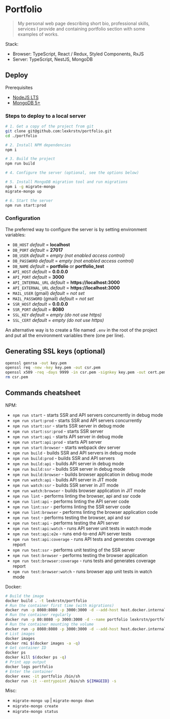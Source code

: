 # Portfolio

> My personal web page describing short bio, professional skills, services I
> provide and containing portfolio section with some examples of works.

Stack:
- Browser: TypeScript, React / Redux, Styled Components, RxJS
- Server: TypeScript, NestJS, MongoDB

## Deploy

Prerequisites
- [NodeJS LTS](https://nodejs.dev)
- [MongoDB 5+](https://docs.mongodb.com/manual/installation/)

### Steps to deploy to a local server
```bash
# 1. Get a copy of the project from git
git clone git@github.com:lexkrstn/portfolio.git
cd ./portfolio

# 2. Install NPM dependencies
npm i

# 3. Build the project
npm run build

# 4. Configure the server (optional, see the options below)

# 5. Install MongoDB migration tool and run migrations
npm i -g migrate-mongo
migrate-mongo up

# 6. Start the server
npm run start:prod
```

### Configuration

The preferred way to configure the server is by setting environment variables:
- `DB_HOST` *default* = **localhost**
- `DB_PORT` *default* = **27017**
- `DB_USER` *default* = *empty (not enabled access control)*
- `DB_PASSWORD` *default* = *empty (not enabled access control)*
- `DB_NAME` *default* = **portfolio** or **portfolio_test**
- `API_HOST` *default* = **0.0.0.0**
- `API_PORT` *default* = **3000**
- `API_INTERNAL_URL` *default* = **https://localhost:3000**
- `API_EXTERNAL_URL` *default* = **https://localhost:3000**
- `MAIL_USER` (gmail) *default* = *not set*
- `MAIL_PASSWORD` (gmail) *default* = *not set*
- `SSR_HOST` *default* = **0.0.0.0**
- `SSR_PORT` *default* = **8080**
- `SSL_KEY` *default* = *empty (do not use https)*
- `SSL_CERT` *default* = *empty (do not use https)*

An alternative way is to create a file named `.env` in the root of the project
and put all the environment variables there (one per line).

## Generating SSL keys (optional)

```bash
openssl genrsa -out key.pem
openssl req -new -key key.pem -out csr.pem
openssl x509 -req -days 9999 -in csr.pem -signkey key.pem -out cert.pem
rm csr.pem
```

## Commands cheatsheet

NPM:
- `npm run start` - starts SSR and API servers concurrently in debug mode
- `npm run start:prod` - starts SSR and API servers concurrently
- `npm run start:ssr` - starts SSR server in debug mode
- `npm run start:ssr:prod` - starts SSR server
- `npm run start:api` - starts API server in debug mode
- `npm run start:api:prod` - starts API server
- `npm run start:browser` - starts webpack dev server
- `npm run build` - builds SSR and API servers in debug mode
- `npm run build:prod` - builds SSR and API servers
- `npm run build:api` - builds API server in debug mode
- `npm run build:ssr` - builds SSR server in debug mode
- `npm run build:browser` - builds browser application in debug mode
- `npm run watch:api` - builds API server in JIT mode
- `npm run watch:ssr` - builds SSR server in JIT mode
- `npm run watch:browser` - builds browser application in JIT mode
- `npm run lint` - performs linting the browser, api and ssr code
- `npm run lint:api` - performs linting the API server code
- `npm run lint:ssr` - performs linting the SSR server code
- `npm run lint:browser` - performs linting the browser application code
- `npm run test` - performs testing the browser, api and ssr
- `npm run test:api` - performs testing the API server
- `npm run test:api:watch` - runs API server unit tests in watch mode
- `npm run test:api:e2e` - runs end-to-end API server tests
- `npm run test:api:coverage` - runs API tests and generates coverage report
- `npm run test:ssr` - performs unit testing of the SSR server
- `npm run test:browser` - performs testing the browser application
- `npm run test:browser:coverage` - runs tests and generates coverage report
- `npm run test:browser:watch` - runs browser app unit tests in watch mode

Docker:
```bash
# Build the image
docker build . -t lexkrstn/portfolio
# Run the container first time (with migrations)
docker run -p 8080:8080 -p 3000:3000 -d --add-host host.docker.internal:host-gateway -e DB_HOST=host.docker.internal -e DEV_MODE=1  --name portfolio lexkrstn/portfolio
# Run the container regularly
docker run -p 80:8080 -p 3000:3000 -d --name portfolio lexkrstn/portfolio
# Run the container mounting the volume
docker run -p 8080:8080 -p 3000:3000 -d --add-host host.docker.internal:host-gateway -e DB_HOST=host.docker.internal --name portfolio --mount source=portfolio-public,target=./public lexkrstn/portfolio
# List images
docker images
docker rmi $(docker images -a -q)
# Get container ID
docker ps
docker kill $(docker ps -q)
# Print app output
docker logs portfolio
# Enter the container
docker exec -it portfolio /bin/sh
docker run -it --entrypoint /bin/sh ${IMAGEID} -s
```

Misc:
- `migrate-mongo up` | `migrate-mongo down`
- `migrate-mongo create`
- `migrate-mongo status`
